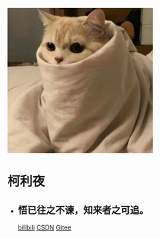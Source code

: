 <!-- _coverpage.md -->



![cat](.\cat.jpg)





# 柯利夜



* ## 悟已往之不谏，知来者之可追。





  [bilibili](https://space.bilibili.com/1221020719)  [CSDN](https://blog.csdn.net/Ke_li_ye?spm=1000.2115.3001.5343)  [Gitee](https://gitee.com/luojunwen20061123)















